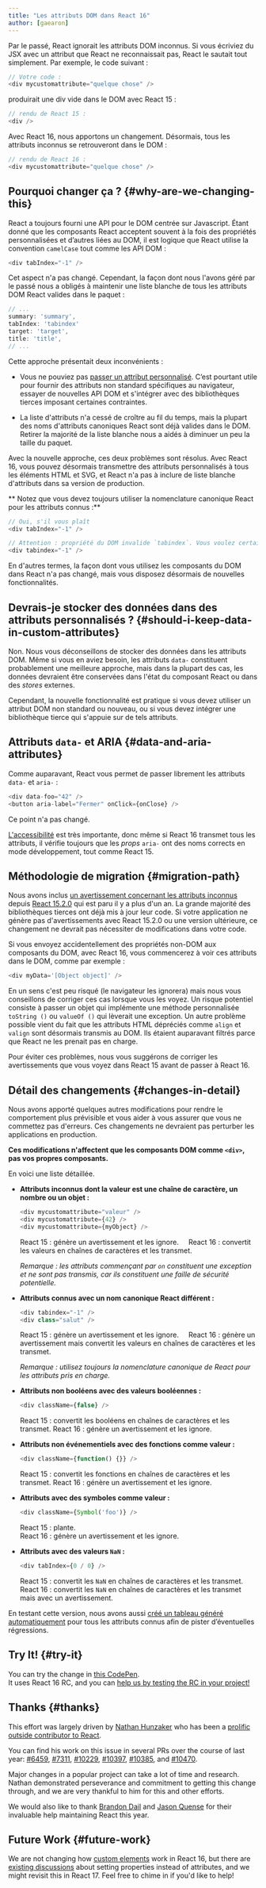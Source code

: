 ```yaml
---
title: "Les attributs DOM dans React 16"
author: [gaearon]
---
```


Par le passé, React ignorait les attributs DOM inconnus. Si vous écriviez du JSX avec un attribut que React ne reconnaissait pas, React le sautait tout simplement. Par exemple, le code suivant :

```js
// Votre code :
<div mycustomattribute="quelque chose" />
```

produirait une div vide dans le DOM avec React 15 :

```js
// rendu de React 15 :
<div />
```

Avec React 16, nous apportons un changement. Désormais, tous les attributs inconnus se retrouveront dans le DOM :

```js
// rendu de React 16 :
<div mycustomattribute="quelque chose" />
```

## Pourquoi changer ça ? {#why-are-we-changing-this}

React a toujours fourni une API pour le DOM centrée sur Javascript. Étant donné que les composants React acceptent souvent à la fois des propriétés personnalisées et d’autres liées au DOM, il est logique que React utilise la convention `camelCase` tout comme les API DOM :

```js
<div tabIndex="-1" />
```

Cet aspect n'a pas changé. Cependant, la façon dont nous l'avons géré par le passé nous a obligés à maintenir une liste blanche de tous les attributs DOM React valides dans le paquet :

```js
// ...
summary: 'summary',
tabIndex: 'tabindex'
target: 'target',
title: 'title',
// ...
```

Cette approche présentait deux inconvénients :

* Vous ne pouviez pas [passer un attribut personnalisé](https://github.com/facebook/react/issues/140). C’est pourtant utile pour fournir des attributs non standard spécifiques au navigateur, essayer de nouvelles API DOM et s'intégrer avec des bibliothèques tierces imposant certaines contraintes.

* La liste d'attributs n'a cessé de croître au fil du temps, mais la plupart des noms d'attributs canoniques React sont déjà valides dans le DOM. Retirer la majorité de la liste blanche nous a aidés à diminuer un peu la taille du paquet.

Avec la nouvelle approche, ces deux problèmes sont résolus. Avec React 16, vous pouvez désormais transmettre des attributs personnalisés à tous les éléments HTML et SVG, et React n'a pas à inclure de liste blanche d'attributs dans sa version de production.

** Notez que vous devez toujours utiliser la nomenclature canonique React pour les attributs connus :**

```js
// Oui, s'il vous plaît
<div tabIndex="-1" />

// Attention : propriété du DOM invalide `tabindex`. Vous voulez certainement dire `tabIndex` ?
<div tabindex="-1" />
```

En d'autres termes, la façon dont vous utilisez les composants du DOM dans React n'a pas changé, mais vous disposez désormais de nouvelles fonctionnalités.

## Devrais-je stocker des données dans des attributs personnalisés ? {#should-i-keep-data-in-custom-attributes}

Non. Nous vous déconseillons de stocker des données dans les attributs DOM. Même si vous en aviez besoin, les attributs `data-` constituent probablement une meilleure approche, mais dans la plupart des cas, les données devraient être conservées dans l'état du composant React ou dans des *stores* externes.

Cependant, la nouvelle fonctionnalité est pratique si vous devez utiliser un attribut DOM non standard ou nouveau, ou si vous devez intégrer une bibliothèque tierce qui s'appuie sur de tels attributs.

## Attributs `data-` et ARIA {#data-and-aria-attributes}

Comme auparavant, React vous permet de passer librement les attributs `data-` et `aria-` :

```js
<div data-foo="42" />
<button aria-label="Fermer" onClick={onClose} />
```

Ce point n'a pas changé.

[L'accessibilité](/docs/accessibility.html) est très importante, donc même si React 16 transmet tous les attributs, il vérifie toujours que les *props* `aria-` ont des noms corrects en mode développement, tout comme React 15.

## Méthodologie de migration {#migration-path}

Nous avons inclus [un avertissement concernant les attributs inconnus](/warnings/unknown-prop.html) depuis [React 15.2.0](https://github.com/facebook/react/releases/tag/v15.2.0) qui est paru il y a plus d'un an. La grande majorité des bibliothèques tierces ont déjà mis à jour leur code. Si votre application ne génère pas d'avertissements avec React 15.2.0 ou une version ultérieure, ce changement ne devrait pas nécessiter de modifications dans votre code.

Si vous envoyez accidentellement des propriétés non-DOM aux composants du DOM, avec React 16, vous commencerez à voir ces attributs dans le DOM, comme par exemple :

```js
<div myData='[Object object]' />
```

En un sens c'est peu risqué (le navigateur les ignorera) mais nous vous conseillons de corriger ces cas lorsque vous les voyez. Un risque potentiel consiste à passer un objet qui implémente une méthode personnalisée `toString ()` ou `valueOf ()` qui lèverait une exception. Un autre problème possible vient du fait que les attributs HTML dépréciés comme `align` et `valign` sont désormais transmis au DOM. Ils étaient auparavant filtrés parce que React ne les prenait pas en charge.

Pour éviter ces problèmes, nous vous suggérons de corriger les avertissements que vous voyez dans React 15 avant de passer à React 16.

## Détail des changements {#changes-in-detail}

Nous avons apporté quelques autres modifications pour rendre le comportement plus prévisible et vous aider à vous assurer que vous ne commettez pas d'erreurs. Ces changements ne devraient pas perturber les applications en production.

**Ces modifications n'affectent que les composants DOM comme `<div>`, pas vos propres composants.**

En voici une liste détaillée.

* **Attributs inconnus dont la valeur est une chaîne de caractère, un nombre ou un objet :**  

    ```js
    <div mycustomattribute="valeur" />
    <div mycustomattribute={42} />
    <div mycustomattribute={myObject} />
    ```

    React 15 : génère un avertissement et les ignore.
    React 16 : convertit les valeurs en chaînes de caractères et les transmet.

    *Remarque : les attributs commençant par `on` constituent une exception et ne sont pas transmis, car ils constituent une faille de sécurité potentielle.*

* **Attributs connus avec un nom canonique React différent :**  

    ```js
    <div tabindex="-1" />
    <div class="salut" />
    ```

    React 15 : génère un avertissement et les ignore.
    React 16 : génère un avertissement mais convertit les valeurs en chaînes de caractères et les transmet.

    *Remarque : utilisez toujours la nomenclature canonique de React pour les attributs pris en charge.*

* **Attributs non booléens avec des valeurs booléennes :**  

    ```js
    <div className={false} />
    ```

    React 15 : convertit les booléens en chaînes de caractères et les transmet.
    React 16 : génère un avertissement et les ignore.

* **Attributs non événementiels avec des fonctions comme valeur :**  

    ```js
    <div className={function() {}} />
    ```

    React 15 : convertit les fonctions en chaînes de caractères et les transmet.
    React 16 : génère un avertissement et les ignore.

* **Attributs avec des symboles comme valeur :**

    ```js
    <div className={Symbol('foo')} />
    ```

    React 15 : plante.  
    React 16 : génère un avertissement et les ignore.

* **Attributs avec des valeurs `NaN` :**

    ```js
    <div tabIndex={0 / 0} />
    ```

    React 15 : convertit les `NaN` en chaînes de caractères et les transmet.  
    React 16 : convertit les `NaN` en chaînes de caractères et les transmet mais avec un avertissement.

En testant cette version, nous avons aussi [créé un tableau généré automatiquement](https://github.com/facebook/react/blob/master/fixtures/attribute-behavior/AttributeTableSnapshot.md) pour tous les attributs connus afin de pister d’éventuelles régressions.

## Try It! {#try-it}

You can try the change in [this CodePen](https://codepen.io/gaearon/pen/gxNVdP?editors=0010).  
It uses React 16 RC, and you can [help us by testing the RC in your project!](https://github.com/facebook/react/issues/10294)

## Thanks {#thanks}

This effort was largely driven by [Nathan Hunzaker](https://github.com/nhunzaker) who has been a [prolific outside contributor to React](https://github.com/facebook/react/pulls?q=is:pr+author:nhunzaker+is:closed).

You can find his work on this issue in several PRs over the course of last year: [#6459](https://github.com/facebook/react/pull/6459), [#7311](https://github.com/facebook/react/pull/7311), [#10229](https://github.com/facebook/react/pull/10229), [#10397](https://github.com/facebook/react/pull/10397), [#10385](https://github.com/facebook/react/pull/10385), and [#10470](https://github.com/facebook/react/pull/10470).

Major changes in a popular project can take a lot of time and research. Nathan demonstrated perseverance and commitment to getting this change through, and we are very thankful to him for this and other efforts.

We would also like to thank [Brandon Dail](https://github.com/aweary) and [Jason Quense](https://github.com/jquense) for their invaluable help maintaining React this year.

## Future Work {#future-work}

We are not changing how [custom elements](https://developer.mozilla.org/en-US/docs/Web/Web_Components/Custom_Elements) work in React 16, but there are [existing discussions](https://github.com/facebook/react/issues/7249) about setting properties instead of attributes, and we might revisit this in React 17. Feel free to chime in if you'd like to help!
